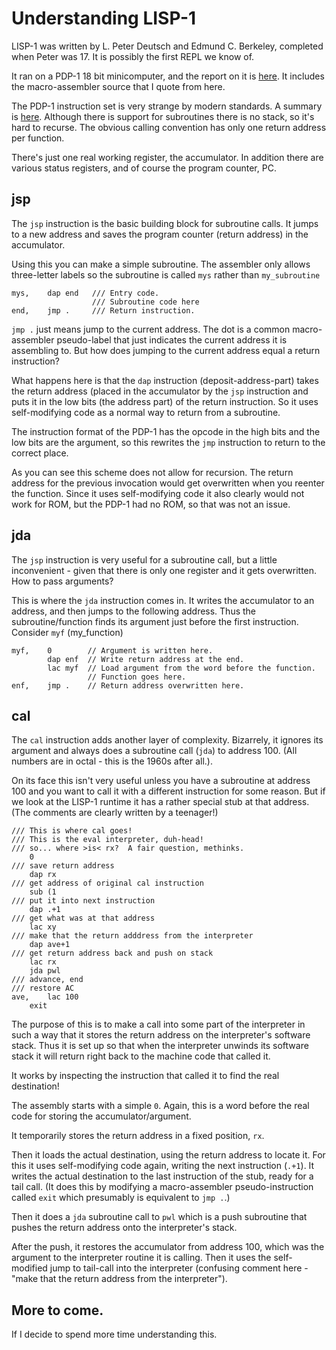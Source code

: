 # Understanding LISP-1

LISP-1 was written by L. Peter Deutsch and Edmund C. Berkeley, completed when Peter was 17.
It is possibly the first REPL we know of.

It ran on a PDP-1 18 bit minicomputer, and the report on it is
[here](http://s3data.computerhistory.org/pdp-1/DEC.pdp_1.1964.102650371.pdf).
It includes the macro-assembler source that I quote from here.

The PDP-1 instruction set is very strange by modern standards.  A summary is
[here](https://www.masswerk.at/spacewar/inside/pdp1-instructions.html).  Although
there is support for subroutines there is no stack, so it's hard to recurse.
The obvious calling convention has only one return address per function.

There's just one real working register, the accumulator.  In addition there
are various status registers, and of course the program counter, PC.

## jsp

The `jsp` instruction is the basic building block for subroutine calls.
It jumps to a new address and saves the program counter (return address) in the
accumulator.

Using this you can make a simple subroutine.  The assembler only allows
three-letter labels so the subroutine is called `mys` rather than
`my_subroutine`

```
mys,    dap end   /// Entry code.
                  /// Subroutine code here
end,    jmp .     /// Return instruction.
```

`jmp .` just means jump to the current address.  The dot is a common macro-assembler
pseudo-label that just indicates the current address it is assembling to.  But how
does jumping to the current address equal a return instruction?

What happens here is that the `dap` instruction (deposit-address-part) takes the
return address (placed in the accumulator by the `jsp` instruction and puts it
in the low bits (the address part) of the return instruction.  So it uses
self-modifying code as a normal way to return from a subroutine.

The instruction format of the PDP-1 has the opcode in the high bits and the low
bits are the argument, so this rewrites the `jmp` instruction to return to the
correct place.

As you can see this scheme does not allow for recursion.  The return address for
the previous invocation would get overwritten when you reenter the function.
Since it uses self-modifying code it also clearly would not work for ROM, but
the PDP-1 had no ROM, so that was not an issue.

## jda

The `jsp` instruction is very useful for a subroutine call, but a little
inconvenient - given that there is only one register and it gets overwritten.
How to pass arguments?

This is where the `jda` instruction comes in.  It writes the accumulator to
an address, and then jumps to the following address.  Thus the subroutine/function
finds its argument just before the first instruction.  Consider `myf` (my\_function)

```
myf,    0        // Argument is written here.
        dap enf  // Write return address at the end.
        lac myf  // Load argument from the word before the function.
                 // Function goes here.
enf,    jmp .    // Return address overwritten here.
```

## cal

The `cal` instruction adds another layer of complexity.  Bizarrely, it ignores its
argument and always does a subroutine call (`jda`) to address 100.  (All
numbers are in octal - this is the 1960s after all.).

On its face this isn't very useful unless you have a subroutine at address 100 and
you want to call it with a different instruction for some reason.  But if we look at
the LISP-1 runtime it has a rather special stub at that address.  (The comments
are clearly written by a teenager!)

```
/// This is where cal goes!
/// This is the eval interpreter, duh-head!
/// so... where >is< rx?  A fair question, methinks.
	0
/// save return address
	dap rx
/// get address of original cal instruction
	sub (1
/// put it into next instruction
	dap .+1
/// get what was at that address
	lac xy
/// make that the return adddress from the interpreter
	dap ave+1
/// get return address back and push on stack
	lac rx
	jda pwl
/// advance, end
/// restore AC
ave,	lac 100
	exit
```

The purpose of this is to make a call into some part of the interpreter in such
a way that it stores the return address on the interpreter's software stack.
Thus it is set up so that when the interpreter unwinds its software stack it
will return right back to the machine code that called it.

It works by inspecting the instruction that called it to find the real
destination!

The assembly starts with a simple `0`.  Again, this is a word before the real
code for storing the accumulator/argument.

It temporarily stores the return address in a fixed position, `rx`.

Then it loads the actual destination, using the return address to locate
it.  For this it uses self-modifying code again, writing the next instruction
(`.+1`).  It writes the actual destination to the last instruction of the
stub, ready for a tail call.
(It does this by modifying a macro-assembler pseudo-instruction called `exit`
which presumably is equivalent to `jmp .`.)

Then it does a `jda` subroutine call to `pwl` which is a push subroutine that
pushes the return address onto the interpreter's stack.

After the push, it restores the accumulator from address 100, which was the
argument to the interpreter routine it is calling.  Then it uses the self-modified
jump to tail-call into the interpreter (confusing comment here - "make that the
return address from the interpreter").

## More to come.

If I decide to spend more time understanding this.
